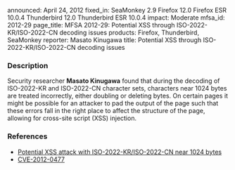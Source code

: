 announced: April 24, 2012
fixed_in: SeaMonkey 2.9
          Firefox 12.0
          Firefox ESR 10.0.4
          Thunderbird 12.0
          Thunderbird ESR 10.0.4
impact: Moderate
mfsa_id: 2012-29
page_title: MFSA 2012-29: Potential XSS through ISO-2022-KR/ISO-2022-CN decoding issues
products: Firefox, Thunderbird, SeaMonkey
reporter: Masato Kinugawa
title: Potential XSS through ISO-2022-KR/ISO-2022-CN decoding issues

<h3>Description</h3>

<p>Security researcher <strong>Masato Kinugawa</strong> found that during the
decoding of ISO-2022-KR and ISO-2022-CN character sets, characters near 1024
bytes are treated incorrectly, either doubling or deleting bytes. On certain
pages it might be possible for an attacker to pad the output of the page such
that these errors fall in the right place to affect the structure of the page,
allowing for cross-site script (XSS) injection.
</p>


<h3>References</h3>

<ul>
  <li><a href="https://bugzilla.mozilla.org/show_bug.cgi?id=718573">
      Potential XSS attack with ISO-2022-KR/ISO-2022-CN near 1024 bytes</a></li>
  <li><a href="http://cve.mitre.org/cgi-bin/cvename.cgi?name=CVE-2012-0477" class="ex-ref">CVE-2012-0477</a></li>
</ul>



